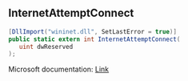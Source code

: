 ## InternetAttemptConnect

```csharp
[DllImport("wininet.dll", SetLastError = true)]
public static extern int InternetAttemptConnect(
   uint dwReserved
);
```

Microsoft documentation: [Link](https://docs.microsoft.com/en-us/windows/win32/api/wininet/nf-wininet-internetattemptconnect)
